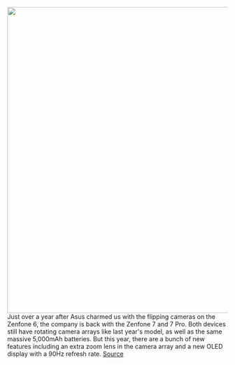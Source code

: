 <img src='https://cdn.vox-cdn.com/thumbor/cehAuEopasdT14EnCqpKkfbQ5UM=/0x0:7689x5128/1200x800/filters:focal(3230x1949:4460x3179)/cdn.vox-cdn.com/uploads/chorus_image/image/67295989/_DSC1334.0.jpg' width='700px' /><br/>
Just over a year after Asus charmed us with the flipping cameras on the Zenfone 6, the company is back with the Zenfone 7 and 7 Pro. Both devices still have rotating camera arrays like last year's model, as well as the same massive 5,000mAh batteries. But this year, there are a bunch of new features including an extra zoom lens in the camera array and a new OLED display with a 90Hz refresh rate.
<a href='https://www.theverge.com/2020/8/26/21400709/asus-zenfone-7-flipping-triple-camera-zoom-ultrawide-battery-90hz-oled-display'> Source <a/>